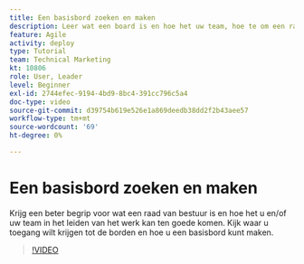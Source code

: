 ```yaml
---
title: Een basisbord zoeken en maken
description: Leer wat een board is en hoe het uw team, hoe te om een raad te vinden, en hoe te om te creëren zelf ten goede komt.
feature: Agile
activity: deploy
type: Tutorial
team: Technical Marketing
kt: 10806
role: User, Leader
level: Beginner
exl-id: 2744efec-9194-4bd9-8bc4-391cc796c5a4
doc-type: video
source-git-commit: d39754b619e526e1a869deedb38dd2f2b43aee57
workflow-type: tm+mt
source-wordcount: '69'
ht-degree: 0%

---
```


# Een basisbord zoeken en maken

Krijg een beter begrip voor wat een raad van bestuur is en hoe het u en/of uw team in het leiden van het werk kan ten goede komen. Kijk waar u toegang wilt krijgen tot de borden en hoe u een basisbord kunt maken.

>[!VIDEO](https://video.tv.adobe.com/v/346548)

